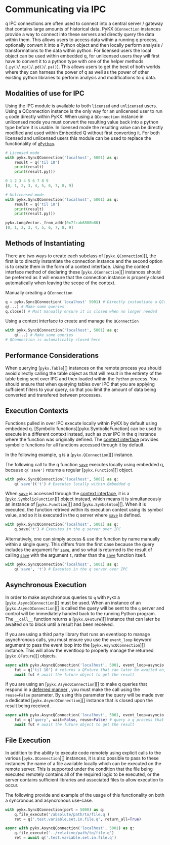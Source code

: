 # Communicating via IPC

q IPC connections are often used to connect into a central server / gateway that contains large amounts
of historical data. PyKX `QConnection` instances provide a way to connect into these servers and directly query
the data within them. This allows users to access data within a running q process, optionally convert it into
a Python object and then locally perform analysis / transformations to the data within python. For licensed users
the local object can be used within embedded q, for unlicensed users they will first have to convert it to a
python type with one of the helper methods (`.py()`/`.np()`/`.pd()`/`.pa()`). This allows users to get
the best of both worlds where they can harness the power of q as well as the power of other existing python
libraries to perform analysis and modifications to q data.

## Modalities of use for IPC

Using the IPC module is available to both `licensed` and `unlicensed` users. Using a QConnection instance
is the only way for an unlicensed user to run `q` code directly within PyKX. When using a
`QConnection` instance in unlicensed mode you must convert the resulting value back into a python
type before it is usable. In licensed mode the resulting value can be directly modified and used
within Embedded Q without first converting it. For both licensed and unlicensed users this module can be
used to replace the functionality of [`qPython`](https://github.com/exxeleron/qPython).

```python
# Licensed mode
with pykx.SyncQConnection('localhost', 5001) as q:
    result = q('til 10')
    print(result)
    print(result.py())

0 1 2 3 4 5 6 7 8 9
[0, 1, 2, 3, 4, 5, 6, 7, 8, 9]
```

```python
# Unlicensed mode
with pykx.SyncQConnection('localhost', 5001) as q:
    result = q('til 10')
    print(result)
    print(result.py())

pykx.LongVector._from_addr(0x7fcab6800b80)
[0, 1, 2, 3, 4, 5, 6, 7, 8, 9]
```

## Methods of Instantiating

There are two ways to create each subclass of [`pykx.QConnection`][], the first is to directly instantiate
the connection instance and the second option is to create them in the form of a context interface. Using
the context interface method of declaring these [`pykx.QConnection`][] instances should be preferred as it will
ensure that the connection instance is properly closed automatically when leaving the scope of the context.

Manually creating a `QConnection`

```python
q = pykx.SyncQConnection('localhost' 5001) # Directly instantiate a QConnection instance
q(...) # Make some queries
q.close() # Must manually ensure it is closed when no longer needed
```

Using a context interface to create and manage the `QConnection`

```python
with pykx.SyncQConnection('localhost', 5001) as q:
    q(...) # Make some queries
# QConnection is automatically closed here
```

## Performance Considerations

When querying [`pykx.Table`][] instances on the remote process you should avoid directly calling the table object as
that will result in the entirety of the table being sent over IPC and then loaded within the `Python` process.
You should ensure that when querying tables over IPC that you are applying sufficient filters to your query, 
so that you limit the amount of data being converted and transfered between processes.

## Execution Contexts

Functions pulled in over IPC execute locally within PyKX by default using embedded q.
[Symbolic functions][pykx.SymbolicFunction] can be used to execute in a different context instead,
such as over IPC in the q instance where the function was originally defined. The
[context interface](../../api/pykx-execution/ctx.md) provides symbolic functions for all functions accessed through it by
default.

In the following example, `q` is a [`pykx.QConnection`][] instance.

The following call to the q function [`save`](../../api/pykx-execution/q.md#save) executes locally using embedded q,
because `q('save')` returns a regular [`pykx.Function`][] object.

```python
with pykx.SyncQConnection('localhost', 5001) as q:
    q('save')('t') # Executes locally within Embedded q
```

When [`save`](../../api/pykx-execution/q.md#save) is accessed through the [context interface](../../api/pykx-execution/ctx.md), it is a
[`pykx.SymbolicFunction`][] object instead, which means it is simultaneously an instance of
[`pykx.Function`][] and [`pykx.SymbolAtom`][]. When it is executed, the function retrived within
its execution context using its symbol value, and so it is executed in the q server where
[`save`](../../api/pykx-execution/q.md#save) is defined.

```python
with pykx.SyncQConnection('localhost', 5001) as q:
    q.save('t') # Executes in the q server over IPC
```

Alternatively, one can simply access & use the function by name manually within a single query.
This differs from the first case because the query includes the argument for [`save`](../../api/pykx-execution/q.md#save),
and so what is returned is the result of calling [`save`](../../api/pykx-execution/q.md#save) with the argument `t`,
rather than the [`save`](../../api/pykx-execution/q.md#save) function itself.

```python
with pykx.SyncQConnection('localhost', 5001) as q:
    q('save', 't') # Executes in the q server over IPC
```

## Asynchronous Execution

In order to make asynchronous queries to `q` with `PyKX` a [`pykx.AsyncQConnection`][] must be used. When an
instance of an [`pykx.AsyncQConnection`][] is called the query will be sent to the `q` server and control
will be immediately handed back to the running Python program. The `__call__` function returns a
[`pykx.QFuture`][] instance that can later be awaited on to block until a result has been received.

If you are using a third party library that runs an eventloop to manage asynchronous calls, you must ensure
you use the `event_loop` keyword argument to pass the event loop into the [`pykx.AsyncQConnection`][] instance.
This will allow the eventloop to properly manage the returned [`pykx.QFuture`][] objects.

```python
async with pykx.AsyncQConnection('localhost', 5001, event_loop=asyncio.get_event_loop()) as q:
    fut = q('til 10') # returns a QFuture that can later be awaited on, this future is attached to the event loop
    await fut # await the future object to get the result
```

If you are using an [`pykx.AsyncQConnection`][] to make q queries that respond in a [deferred manner](https://code.kx.com/q/basics/ipc/#async-message-set)
, you must make the call using the `reuse=False` parameter. By using this parameter the query will be made over
a dedicated [`pykx.AsyncQConnection`][] instance that is closed upon the result being received.

```python
async with pykx.AsyncQConnection('localhost', 5001, event_loop=asyncio.get_event_loop()) as q:
    fut = q('query', wait=False, reuse=False) # query a q process that is going to return a deferred result
    await fut # await the future object to get the result
```

## File Execution

In addition to the ability to execute code remotely using explicit calls to the various [`pykx.QConnection`][] instances, it is also possible to pass to these instances the name of a file available locally which can be executed on the remote server. This is supported under the condition that the file being executed remotely contains all of the required logic to be executed, or the server contains sufficient libraries and associated files to allow execution to occur.

The following provide and example of the usage of this functionality on both a syncronous and asyncronous use-case.

```python
with pykx.SyncQConnection(port = 5000) as q:
    q.file_execute('/absolute/path/to/file.q')
    ret = q('.test.variable.set.in.file.q', return_all=True)
```

```python
async with pykx.AsyncQConnection('localhost', 5001) as q:
    q.file_execute('../relative/path/to/file.q')
    ret = await q('.test.variable.set.in.file.q')
```
